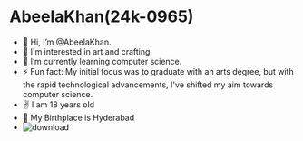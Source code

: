 # AbeelaKhan(24k-0965)
- 👋 Hi, I’m @AbeelaKhan.
- 👀 I'm interested in art and crafting.
- 🌱 I’m currently learning computer science.
- ⚡ Fun fact: My initial focus was to graduate with an arts degree, but with the rapid technological advancements, I've shifted my aim towards computer science.
- ✌  I am 18 years old
- 💖 My Birthplace is Hyderabad
- ![download](https://github.com/user-attachments/assets/f336f86e-66f2-4144-b4c7-6341bb830d08)

